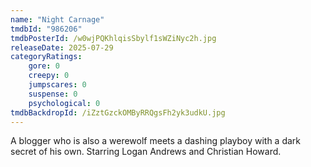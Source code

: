 ```yaml
---
name: "Night Carnage"
tmdbId: "986206"
tmdbPosterId: /w0wjPQKhlqisSbylf1sWZiNyc2h.jpg
releaseDate: 2025-07-29
categoryRatings:
    gore: 0
    creepy: 0
    jumpscares: 0
    suspense: 0
    psychological: 0
tmdbBackdropId: /iZztGzckOMByRRQgsFh2yk3udkU.jpg
---
```

A blogger who is also a werewolf meets a dashing playboy with a dark secret of his own. Starring Logan Andrews and Christian Howard.

